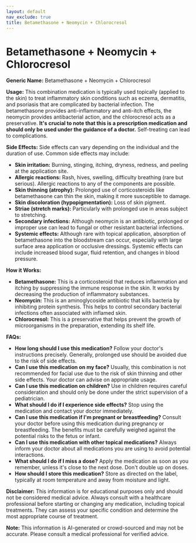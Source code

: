 ```yaml
---
layout: default
nav_exclude: true
title: Betamethasone + Neomycin + Chlorocresol
---
```


# Betamethasone + Neomycin + Chlorocresol

**Generic Name:** Betamethasone + Neomycin + Chlorocresol

**Usage:** This combination medication is typically used topically (applied to the skin) to treat inflammatory skin conditions such as eczema, dermatitis, and psoriasis that are complicated by bacterial infection.  The betamethasone provides anti-inflammatory and anti-itch effects, the neomycin provides antibacterial action, and the chlorocresol acts as a preservative.  **It's crucial to note that this is a prescription medication and should only be used under the guidance of a doctor.**  Self-treating can lead to complications.

**Side Effects:**  Side effects can vary depending on the individual and the duration of use. Common side effects may include:

* **Skin irritation:** Burning, stinging, itching, dryness, redness, and peeling at the application site.
* **Allergic reactions:** Rash, hives, swelling, difficulty breathing (rare but serious).  Allergic reactions to any of the components are possible.
* **Skin thinning (atrophy):** Prolonged use of corticosteroids like betamethasone can thin the skin, making it more susceptible to damage.
* **Skin discoloration (hypopigmentation):**  Loss of skin pigment.
* **Striae (stretch marks):** Particularly with prolonged use in areas subject to stretching.
* **Secondary infections:**  Although neomycin is an antibiotic, prolonged or improper use can lead to fungal or other resistant bacterial infections.
* **Systemic effects:** Although rare with topical application, absorption of betamethasone into the bloodstream can occur, especially with large surface area application or occlusive dressings. Systemic effects can include increased blood sugar, fluid retention, and changes in blood pressure.

**How it Works:**

* **Betamethasone:** This is a corticosteroid that reduces inflammation and itching by suppressing the immune response in the skin. It works by decreasing the production of inflammatory substances.
* **Neomycin:** This is an aminoglycoside antibiotic that kills bacteria by inhibiting protein synthesis. This helps to control secondary bacterial infections often associated with inflamed skin.
* **Chlorocresol:**  This is a preservative that helps prevent the growth of microorganisms in the preparation, extending its shelf life.


**FAQs:**

* **How long should I use this medication?**  Follow your doctor's instructions precisely.  Generally, prolonged use should be avoided due to the risk of side effects.
* **Can I use this medication on my face?**  Usually, this combination is not recommended for facial use due to the risk of skin thinning and other side effects. Your doctor can advise on appropriate usage.
* **Can I use this medication on children?**  Use in children requires careful consideration and should only be done under the strict supervision of a pediatrician.
* **What should I do if I experience side effects?**  Stop using the medication and contact your doctor immediately.
* **Can I use this medication if I'm pregnant or breastfeeding?**  Consult your doctor before using this medication during pregnancy or breastfeeding.  The benefits must be carefully weighed against the potential risks to the fetus or infant.
* **Can I use this medication with other topical medications?**  Always inform your doctor about all medications you are using to avoid potential interactions.
* **What should I do if I miss a dose?**  Apply the medication as soon as you remember, unless it's close to the next dose.  Don't double up on doses.
* **How should I store this medication?** Store as directed on the label, typically at room temperature and away from moisture and light.


**Disclaimer:** This information is for educational purposes only and should not be considered medical advice. Always consult with a healthcare professional before starting or changing any medication, including topical treatments.  They can assess your specific condition and determine the most appropriate course of treatment.


**Note:** This information is AI-generated or crowd-sourced and may not be accurate. Please consult a medical professional for verified advice.